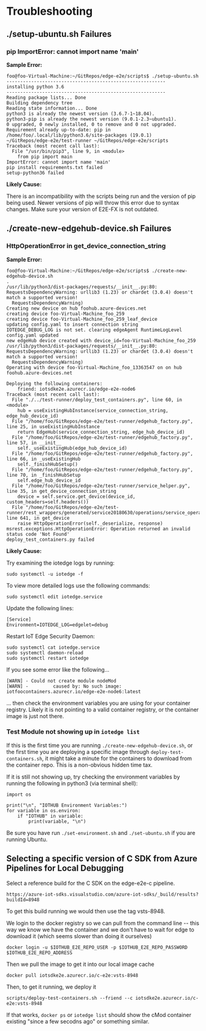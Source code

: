 # Troubleshooting

## ./setup-ubuntu.sh Failures

### pip ImportError: cannot import name 'main'

**Sample Error:**

```
foo@foo-Virtual-Machine:~/GitRepos/edge-e2e/scripts$ ./setup-ubuntu.sh
----------------------------------------------------------
installing python 3.6
----------------------------------------------------------
Reading package lists... Done
Building dependency tree
Reading state information... Done
python3 is already the newest version (3.6.7-1~18.04).
python3-pip is already the newest version (9.0.1-2.3~ubuntu1).
0 upgraded, 0 newly installed, 0 to remove and 0 not upgraded.
Requirement already up-to-date: pip in /home/foo/.local/lib/python3.6/site-packages (19.0.1)
~/GitRepos/edge-e2e/test-runner ~/GitRepos/edge-e2e/scripts
Traceback (most recent call last):
  File "/usr/bin/pip3", line 9, in <module>
    from pip import main
ImportError: cannot import name 'main'
pip install requirements.txt failed
setup-python36 failed
```

**Likely Cause:**

There is an incompatibility with the scripts being run and the version of pip being used. Newer versions of pip will throw this error due to syntax changes. Make sure your version of E2E-FX is not outdated. 

## ./create-new-edgehub-device.sh Failures

### HttpOperationError in get_device_connection_string

**Sample Error:**

```
foo@foo-Virtual-Machine:~/GitRepos/edge-e2e/scripts$ ./create-new-edgehub-device.sh
.
/usr/lib/python3/dist-packages/requests/__init__.py:80: RequestsDependencyWarning: urllib3 (1.23) or chardet (3.0.4) doesn't match a supported version!
  RequestsDependencyWarning)
Creating new device on hub foohub.azure-devices.net
creating device foo-Virtual-Machine_foo_259
creating device foo-Virtual-Machine_foo_259_leaf_device
updating config.yaml to insert connection string
IOTEDGE_DEBUG_LOG is not set. clearing edgeAgent RuntimeLogLevel
config.yaml updated
new edgeHub device created with device_id=foo-Virtual-Machine_foo_259
/usr/lib/python3/dist-packages/requests/__init__.py:80: RequestsDependencyWarning: urllib3 (1.23) or chardet (3.0.4) doesn't match a supported version!
  RequestsDependencyWarning)
Operating with device foo-Virtual-Machine_foo_13363547 on on hub foohub.azure-devices.net

Deploying the following containers:
    friend: iotsdke2e.azurecr.io/edge-e2e-node6
Traceback (most recent call last):
  File "./../test-runner/deploy_test_containers.py", line 60, in <module>
    hub = useExistingHubInstance(service_connection_string, edge_hub_device_id)
  File "/home/foo/GitRepos/edge-e2e/test-runner/edgehub_factory.py", line 25, in useExistingHubInstance
    return EdgeHub(service_connection_string, edge_hub_device_id)
  File "/home/foo/GitRepos/edge-e2e/test-runner/edgehub_factory.py", line 57, in __init__
    self._useExistingHub(edge_hub_device_id)
  File "/home/foo/GitRepos/edge-e2e/test-runner/edgehub_factory.py", line 66, in _useExistingHub
    self._finishHubSetup()
  File "/home/foo/GitRepos/edge-e2e/test-runner/edgehub_factory.py", line 70, in _finishHubSetup
    self.edge_hub_device_id
  File "/home/foo/GitRepos/edge-e2e/test-runner/service_helper.py", line 35, in get_device_connection_string
    device = self.service.get_device(device_id, custom_headers=self.headers())
  File "/home/foo/GitRepos/edge-e2e/test-runner/rest_wrappers/generated/service20180630/operations/service_operations.py", line 641, in get_device
    raise HttpOperationError(self._deserialize, response)
msrest.exceptions.HttpOperationError: Operation returned an invalid status code 'Not Found'
deploy_test_containers.py failed

```

**Likely Cause:**

Try examining the iotedge logs by running: 

`sudo systemctl -u iotedge -f`

To view more detailed logs use the following commands:

```
sudo systemctl edit iotedge.service
```

Update the following lines:
```
[Service]
Environment=IOTEDGE_LOG=edgelet=debug
```

Restart IoT Edge Security Daemon:

```
sudo systemctl cat iotedge.service
sudo systemctl daemon-reload
sudo systemctl restart iotedge
```

If you see some error like the following...

```
[WARN] - Could not create module nodeMod
[WARN] -         caused by: No such image: iotfoocontainers.azurecr.io/edge-e2e-node6:latest
```

... then check the environment variables you are using for your container registry. Likely it is not pointing to a valid container registry, or the container image is just not there.

### Test Module not showing up in `iotedge list`

If this is the first time you are running `./create-new-edgehub-device.sh`, or the first time you are deploying a specific image through `deploy-test-containers.sh`, it might take a minute for the containers to download from the container repo. This is a non-obvious hidden time tax. 

If it is still not showing up, try checking the environment variables by running the following in python3 (via terminal shell):

```
import os

print("\n", "IOTHUB Environment Variables:")
for variable in os.environ:
    if "IOTHUB" in variable:
        print(variable, "\n")

```

Be sure you have run `./set-environment.sh` and `./set-ubuntu.sh` if you are running Ubuntu. 

## Selecting a specific version of C SDK from Azure Pipelines for Local Debugging 

Select a reference build for the C SDK on the edge-e2e-c pipeline.

```
https://azure-iot-sdks.visualstudio.com/azure-iot-sdks/_build/results?buildId=8948
```

To get this build running we would then use the tag vsts-8948.

We login to the docker registry so we can pull from the command line -- this way we know we have the container and we don't have to wait for edge to download it (which seems slower than doing it ourselves)

`docker login -u $IOTHUB_E2E_REPO_USER -p $IOTHUB_E2E_REPO_PASSWORD $IOTHUB_E2E_REPO_ADDRESS`

Then we pull the image to get it into our local image cache

`docker pull iotsdke2e.azurecr.io/c-e2e:vsts-8948`

Then, to get it running, we deploy it

`scripts/deploy-test-containers.sh --friend --c iotsdke2e.azurecr.io/c-e2e:vsts-8948`

If that works, `docker ps` or `iotedge list` should show the cMod container existing "since a few secodns ago" or something similar. 




